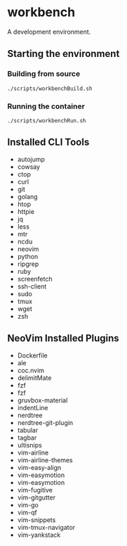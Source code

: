 # workbench

A development environment.

## Starting the environment

### Building from source

`./scripts/workbenchBuild.sh`

### Running the container

`./scripts/workbenchRun.sh`

## Installed CLI Tools

- autojump
- cowsay
- ctop
- curl
- git
- golang
- htop
- httpie
- jq
- less
- mtr
- ncdu
- neovim
- python
- ripgrep
- ruby
- screenfetch
- ssh-client
- sudo
- tmux
- wget
- zsh

## NeoVim Installed Plugins

- Dockerfile
- ale
- coc.nvim
- delimitMate
- fzf
- fzf
- gruvbox-material
- indentLine
- nerdtree
- nerdtree-git-plugin
- tabular
- tagbar
- ultisnips
- vim-airline
- vim-airline-themes
- vim-easy-align
- vim-easymotion
- vim-easymotion
- vim-fugitive
- vim-gitgutter
- vim-go
- vim-qf
- vim-snippets
- vim-tmux-navigator
- vim-yankstack
